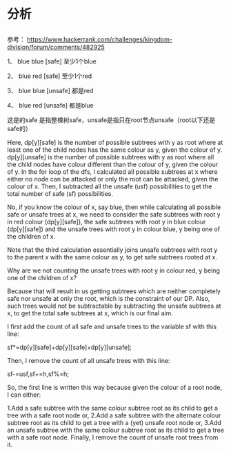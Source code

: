 # 分析

## 
参考： https://www.hackerrank.com/challenges/kingdom-division/forum/comments/482925

1、
blue
blue [safe]
至少1个blue

2、
blue
red [safe]
至少1个red

3、
blue
blue [unsafe]
都是red

4、
blue
red [unsafe]
都是blue

这是的safe 是指整棵树safe，unsafe是指只在root节点unsafe（root以下还是safe的）



Here,
dp[y][safe] is the number of possible subtrees with y as root where at least one of the child nodes has the same colour as y, given the colour of y.
dp[y][unsafe] is the number of possible subtrees with y as root where all the child nodes have colour different than the colour of y, given the colour of y.
In the for loop of the dfs, I calculated all possible subtrees at x where either no node can be attacked or only the root can be attacked, given the colour of x. Then, I subtracted all the unsafe (usf) possibilities to get the total number of safe (sf) possibilities.







No, if you know the colour of x, say blue, then while calculating all possible safe or unsafe trees at x, we need to consider the safe subtrees with root y in red colour (dp[y][safe]), the safe subtrees with root y in blue colour (dp[y][safe]) and the unsafe trees with root y in colour blue, y being one of the children of x.

Note that the third calculation essentially joins unsafe subtrees with root y to the parent x with the same colour as y, to get safe subtrees rooted at x.

Why are we not counting the unsafe trees with root y in colour red, y being one of the children of x?

Because that will result in us getting subtrees which are neither completely safe nor unsafe at only the root, which is the constraint of our DP. Also, such trees would not be subtractable by subtracting the unsafe subtrees at x, to get the total safe subtrees at x, which is our final aim.







I first add the count of all safe and unsafe trees to the variable sf with this line:

sf*=dp[y][safe]+dp[y][safe]+dp[y][unsafe];

Then, I remove the count of all unsafe trees with this line:

sf-=usf,sf+=h,sf%=h;

So, the first line is written this way because given the colour of a root node, I can either:

1.Add a safe subtree with the same colour subtree root as its child to get a tree with a safe root node or,
2.Add a safe subtree with the alternate colour subtree root as its child to get a tree with a (yet) unsafe root node or,
3.Add an unsafe subtree with the same colour subtree root as its child to get a tree with a safe root node.
Finally, I remove the count of unsafe root trees from it.
